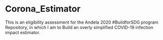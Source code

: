 # Corona_Estimator
This is an eligibility assessment for the Andela 2020 #BuildforSDG program Repository, in which I am to Build an overly simplified COVID-19 infection impact estimator.
